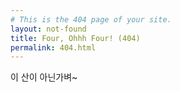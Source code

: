 ```yaml
---
# This is the 404 page of your site.
layout: not-found
title: Four, Ohhh Four! (404)
permalink: 404.html
---
```


이 산이 아닌가벼~